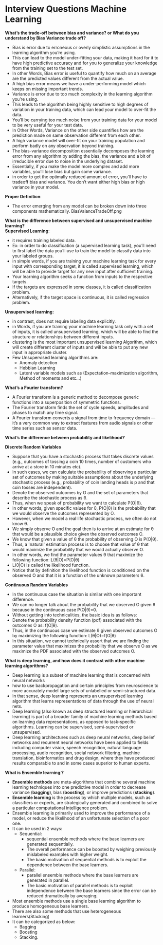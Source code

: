 # Interview Questions Machine Learning

**What’s the trade-off between bias and variance? or What do you understand by Bias Variance trade off?**  
- Bias is error due to erroneous or overly simplistic assumptions in the learning algorithm you’re using.  
- This can lead to the model under-fitting your data, making it hard for it to have high predictive accuracy and for you to generalize your knowledge from the training set to the test set.  
- In other Words, Bias error is useful to quantify how much on an average are the predicted values different from the actual value.   
- A high bias error means we have a under-performing model which keeps on missing important trends.  
- Variance is error due to too much complexity in the learning algorithm you’re using.  
- This leads to the algorithm being highly sensitive to high degrees of variation in your training data, which can lead your model to over-fit the data.  
- You’ll be carrying too much noise from your training data for your model to be very useful for your test data.  
- In Other Words, Variance on the other side quantifies how are the prediction made on same observation different from each other.   
- A high variance model will over-fit on your training population and perform badly on any observation beyond training.  
- The bias-variance decomposition essentially decomposes the learning error from any algorithm by adding the bias, the variance and a bit of irreducible error due to noise in the underlying dataset.  
- Essentially, if you make the model more complex and add more variables, you’ll lose bias but gain some variance.  
- in order to get the optimally reduced amount of error, you’ll have to tradeoff bias and variance. You don’t want either high bias or high variance in your model.  
	
**Proper Definition**  
- The error emerging from any model can be broken down into three components mathematically.
		BiasVaianceTradeOff.png
		
**What is the difference between supervised and unsupervised machine learning?**  
**Supervised Learning:**  
- it requires training labeled data.  
- Ex: in order to do classification (a supervised learning task), you’ll need to first label the data you’ll use to train the model to classify data into your labeled groups.  
- in simple words, if you are training your machine learning task for every input with corresponding target, it is called supervised learning, which will be able to provide target for any new input after sufficient training.  
- Your learning algorithm seeks a function from inputs to the respective targets.  
- If the targets are expressed in some classes, it is called classification problem. 
- Alternatively, if the target space is continuous, it is called regression problem.
		
		
**Unsupervised learning:**  
- in contrast, does not require labeling data explicitly.  
- in Words, if you are training your machine learning task only with a set of inputs, it is called unsupervised learning, which will be able to find the structure or relationships between different inputs.  
- clustering is the most important unsupervised learning Algorithm, which will create different cluster of inputs and will be able to put any new input in appropriate cluster.  
- Few Unsupervised learning algorithms are:  
	- Anomaly detection  
	- Hebbian Learning  
	-  Latent variable models such as (Expectation–maximization algorithm,  Method of moments and etc...)  

	
**What’s a Fourier transform?**
- A Fourier transform is a generic method to decompose generic functions into a superposition of symmetric functions. 
- The Fourier transform finds the set of cycle speeds, amplitudes and phases to match any time signal. 
- A Fourier transform converts a signal from time to frequency domain — it’s a very common way to extract features from audio signals or other time series such as sensor data.
	
**What’s the difference between probability and likelihood?**

**Discrete Random Variables**
- Suppose that you have a stochastic process that takes discrete values (e.g., outcomes of tossing a coin 10 times, number of customers who arrive at a store in 10 minutes etc). 
- In such cases, we can calculate the probability of observing a particular set of outcomes by making suitable assumptions about the underlying stochastic process (e.g., probability of coin landing heads is p and that coin tosses are independent).
- Denote the observed outcomes by O and the set of parameters that describe the stochastic process as θ. 
- Thus, when we speak of probability we want to calculate P(O|θ). 
- In other words, given specific values for θ, P(O|θ) is the probability that we would observe the outcomes represented by O.
- However, when we model a real life stochastic process, we often do not know θ. 
- We simply observe O and the goal then is to arrive at an estimate for θ that would be a plausible choice given the observed outcomes O. 
- We know that given a value of θ the probability of observing O is P(O|θ). 
- Thus, a 'natural' estimation process is to choose that value of θ that would maximize the probability that we would actually observe O. 
- In other words, we find the parameter values θ that maximize the following function:
	L(θ|O)=P(O|θ)
- L(θ|O) is called the likelihood function. 
- Notice that by definition the likelihood function is conditioned on the observed O and that it is a function of the unknown parameters θ.

**Continuous Random Variables**
- In the continuous case the situation is similar with one important difference. 
- We can no longer talk about the probability that we observed O given θ because in the continuous case P(O|θ)=0. 
- Without getting into technicalities, the basic idea is as follows:
- Denote the probability density function (pdf) associated with the outcomes O as: f(O|θ). 
- Thus, in the continuous case we estimate θ given observed outcomes O by maximizing the following function:
	L(θ|O)=f(O|θ)
- In this situation, we cannot technically assert that we are finding the parameter value that maximizes the probability that we observe O as we maximize the PDF associated with the observed outcomes O.
	
**What is deep learning, and how does it contrast with other machine learning algorithms?**
- Deep learning is a subset of machine learning that is concerned with neural networks
- how to use backpropagation and certain principles from neuroscience to more accurately model large sets of unlabelled or semi-structured data.
- In that sense, deep learning represents an unsupervised learning algorithm that learns representations of data through the use of neural nets.
- Deep learning (also known as deep structured learning or hierarchical learning) is part of a broader family of machine learning methods based on learning data representations, as opposed to task-specific algorithms. Learning can be supervised, semi-supervised or unsupervised.
- Deep learning architectures such as deep neural networks, deep belief networks and recurrent neural networks have been applied to fields including computer vision, speech recognition, natural language processing, audio recognition, social network filtering, machine translation, bioinformatics and drug design, where they have produced results comparable to and in some cases superior to human experts.


**What is Ensemble learning ?**  
- **Ensemble methods** are meta-algorithms that combine several machine learning techniques into one predictive model in order to decrease variance (**bagging**), bias (**boosting**), or improve predictions (**stacking**).   
- **Ensemble learning** is the process by which multiple models, such as classifiers or experts, are strategically generated and combined to solve a particular computational intelligence problem.  
- Ensemble learning is primarily used to improve the performance of a model, or reduce the likelihood of an unfortunate selection of a poor one.  
- It can be used in 2 ways:  
	- Sequential:  
		- sequential ensemble methods where the base learners are generated sequentially.   
		- The overall performance can be boosted by weighing previously mislabeled examples with higher weight.  
		- The basic motivation of sequential methods is to exploit the dependence between the base learners.  
	- Parallel:  
		- parallel ensemble methods where the base learners are generated in parallel.   
		- The basic motivation of parallel methods is to exploit independence between the base learners since the error can be reduced dramatically by averaging.  
- Most ensemble methods use a single base learning algorithm to produce homogeneous base learners.  
- There are also some methods that use heterogeneous learners(Stacking)
- It can be categorized as below:  
	- Bagging  
	- Boosting  
	- Stacking.

